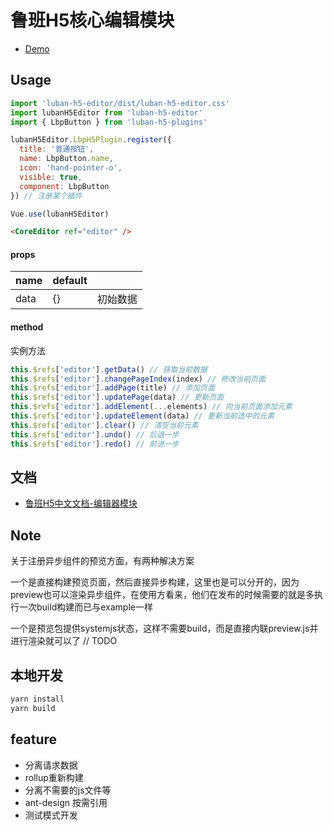 <!--
 * @author: Mater
 * @Email: bxh8640@gmail.com
 * @Date: 2020-10-29 19:52:14
 * @Description: 
-->
# 鲁班H5核心编辑模块

- [Demo](https://mater1996.github.io/h5-core-editor)

## Usage

```js
import 'luban-h5-editor/dist/luban-h5-editor.css'
import lubanH5Editor from 'luban-h5-editor'
import { LbpButton } from 'luban-h5-plugins'

lubanH5Editor.LbpH5Plugin.register({
  title: '普通按钮',
  name: LbpButton.name,
  icon: 'hand-pointer-o',
  visible: true,
  component: LbpButton
}) // 注册某个插件

Vue.use(lubanH5Editor)
```

```html
<CoreEditor ref="editor" />
```

#### props

| name | default |      |
| ---- | ------- | ---- |
| data | {}      | 初始数据 |

#### method

实例方法

```js
this.$refs['editor'].getData() // 获取当前数据
this.$refs['editor'].changePageIndex(index) // 修改当前页面
this.$refs['editor'].addPage(title) // 添加页面
this.$refs['editor'].updatePage(data) // 更新页面
this.$refs['editor'].addElement(...elements) // 向当前页面添加元素
this.$refs['editor'].updateElement(data) // 更新当前选中的元素
this.$refs['editor'].clear() // 清空当前元素
this.$refs['editor'].undo() // 后退一步
this.$refs['editor'].redo() // 前进一步
```

## 文档

- [鲁班H5中文文档-编辑器模块](https://www.yuque.com/luban-h5/docs/esniuh)

## Note

关于注册异步组件的预览方面，有两种解决方案

一个是直接构建预览页面，然后直接异步构建，这里也是可以分开的，因为preview也可以渲染异步组件，在使用方看来，他们在发布的时候需要的就是多执行一次build构建而已与example一样

一个是预览包提供systemjs状态，这样不需要build，而是直接内联preview.js并进行渲染就可以了 // TODO

## 本地开发

```sh
yarn install
yarn build
```

## feature

- 分离请求数据
- rollup重新构建
- 分离不需要的js文件等
- ant-design 按需引用
- 测试模式开发
